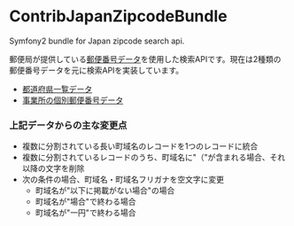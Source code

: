 ContribJapanZipcodeBundle
=========================

Symfony2 bundle for Japan zipcode search api.

郵便局が提供している[郵便番号データ](http://www.post.japanpost.jp/zipcode/download.html)を使用した検索APIです。現在は2種類の郵便番号データを元に検索APIを実装しています。

* [都道府県一覧データ](http://www.post.japanpost.jp/zipcode/dl/kogaki.html)
* [事業所の個別郵便番号データ](http://www.post.japanpost.jp/zipcode/dl/jigyosyo/index.html)

### 上記データからの主な変更点

* 複数に分割されている長い町域名のレコードを1つのレコードに統合
* 複数に分割されているレコードのうち、町域名に"（"が含まれる場合、それ以降の文字を削除
* 次の条件の場合、町域名・町域名フリガナを空文字に変更
	* 町域名が"以下に掲載がない場合"の場合
	* 町域名が"場合"で終わる場合
	* 町域名が"一円"で終わる場合
